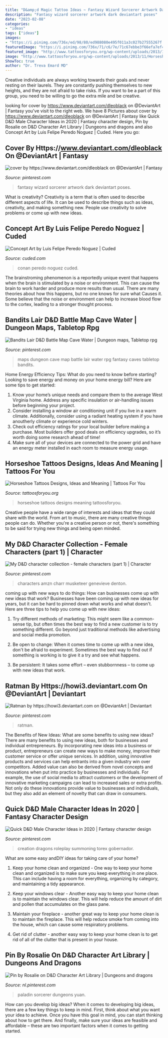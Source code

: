 ```yaml
---
title: "D&amp;d Magic Tattoo Ideas ~ Fantasy Wizard Sorcerer Artwork Dark Deviantart Poses"
description: "Fantasy wizard sorcerer artwork dark deviantart poses"
date: "2023-02-08"
categories:
- "ideas"
tags: ["ideas"]
images:
- "https://i.pinimg.com/736x/ed/98/80/ed988080e495f011a3c027b27555267f.jpg"
featuredImage: "https://i.pinimg.com/736x/71/c6/7e/71c67ebbe3f66efa7ef46906656e898f--caves.jpg"
featured_image: "http://www.tattoosforyou.org/wp-content/uploads/2013/11/Horseshoe-Tattoos-For-Girls.jpg"
image: "http://www.tattoosforyou.org/wp-content/uploads/2013/11/Horseshoe-Tattoos-For-Girls.jpg"
ShowToc: true
author: "Dr. Treva Emard MD"
---
```



Creative individuals are always working towards their goals and never resting on their laurels. They are constantly pushing themselves to new heights, and they are not afraid to take risks. If you want to be a part of this group, you need to be willing to go the extra mile and be creative.

	

		
looking for cover by https://www.deviantart.com/dleoblack on @DeviantArt | Fantasy you've visit to the right web. We have 8 Pictures about cover by https://www.deviantart.com/dleoblack on @DeviantArt | Fantasy like Quick D&amp;D Male Character Ideas in 2020 | Fantasy character design, Pin by Rosalie on D&amp;D Character Art Library | Dungeons and dragons and also Concept Art by Luis Felipe Peredo Noguez | Cuded. Here you go:
		
    
## Cover By Https://www.deviantart.com/dleoblack On @DeviantArt | Fantasy

<img loading=lazy src="https://i.pinimg.com/736x/58/7b/7a/587b7a132928463bec7b7736444058a4.jpg" onerror="this.onerror=null;this.src='https://tse1.mm.bing.net/th?id=OIP.vILA6mDgiY5uwqOz5qZAJAHaKh&amp;pid=15.1';" alt="cover by https://www.deviantart.com/dleoblack on @DeviantArt | Fantasy">

_Source: pinterest.com_

>fantasy wizard sorcerer artwork dark deviantart poses. 

	

What is creativity?
Creativity is a term that is often used to describe different aspects of life. It can be used to describe things such as ideas, creativity, and making something new. People use creativity to solve problems or come up with new ideas.

    
## Concept Art By Luis Felipe Peredo Noguez | Cuded

<img loading=lazy src="https://www.cuded.com/wp-content/uploads/2013/05/Conan.jpg" onerror="this.onerror=null;this.src='https://tse4.mm.bing.net/th?id=OIP.7-JMwC0dJTQogG6CmWyScwHaKv&amp;pid=15.1';" alt="Concept Art by Luis Felipe Peredo Noguez | Cuded">

_Source: cuded.com_

>conan peredo noguez cuded. 

	

The brainstroming phenomenon is a reportedly unique event that happens when the brain is stimulated by a noise or environment. This can cause the brain to work harder and produce more results than usual. There are many theories about how this happens, but no one knows for sure what Causes it. Some believe that the noise or environment can help to increase blood flow to the cortex, leading to a stronger thought process.

    
## Bandits Lair D&amp;D Battle Map Cave Water | Dungeon Maps, Tabletop Rpg

<img loading=lazy src="https://i.pinimg.com/736x/71/c6/7e/71c67ebbe3f66efa7ef46906656e898f--caves.jpg" onerror="this.onerror=null;this.src='https://tse3.mm.bing.net/th?id=OIP.18JADhtF_1Gukhzzcqzl1gHaFL&amp;pid=15.1';" alt="Bandits Lair D&amp;D Battle Map Cave Water | Dungeon maps, Tabletop rpg">

_Source: pinterest.com_

>maps dungeon cave map battle lair water rpg fantasy caves tabletop bandits. 

	

Home Energy Efficiency Tips: What do you need to know before starting?
Looking to save energy and money on your home energy bill? Here are some tips to get started: 
1. Know your home’s unique needs and compare them to the average West Virginia home. Address any specific insulation or air-handling issues before beginning your project. 
2. Consider installing a window air conditioning unit if you live in a warm climate. Additionally, consider using a radiant heating system if you have anoutherly climate or experience cold winters. 
3. Check out efficiency ratings for your local builder before making a purchase. Most builders offer good deals on efficiency upgrades, so it’s worth doing some research ahead of time! 
4. Make sure all of your devices are connected to the power grid and have an energy meter installed in each room to measure energy usage.

    
## Horseshoe Tattoos Designs, Ideas And Meaning | Tattoos For You

<img loading=lazy src="http://www.tattoosforyou.org/wp-content/uploads/2013/11/Horseshoe-Tattoos-For-Girls.jpg" onerror="this.onerror=null;this.src='https://tse2.mm.bing.net/th?id=OIP.-bXbL2Xte81-DGb7BpZofQHaJ4&amp;pid=15.1';" alt="Horseshoe Tattoos Designs, Ideas and Meaning | Tattoos For You">

_Source: tattoosforyou.org_

>horseshoe tattoos designs meaning tattoosforyou. 

	

Creative people have a wide range of interests and ideas that they could share with the world. From art to music, there are many creative things people can do. Whether you're a creative person or not, there's something to be said for trying new things and being open minded.

    
## My D&amp;D Character Collection - Female Characters (part 1) | Character

<img loading=lazy src="https://i.pinimg.com/736x/ac/a3/e6/aca3e63c02c81c62926b22e15ac1a97d.jpg" onerror="this.onerror=null;this.src='https://tse2.mm.bing.net/th?id=OIP.lvaFOvUbU5NNExZkMnwZQgHaKh&amp;pid=15.1';" alt="My D&amp;D character collection - female characters (part 1) | Character">

_Source: pinterest.com_

>characters amzn charr musketeer genevieve denton. 

	

coming up with new ways to do things: How can businesses come up with new ideas that work?
Businesses have been coming up with new ideas for years, but it can be hard to pinned down what works and what doesn't. Here are three tips to help you come up with new ideas: 
1. Try different methods of marketing: This might seem like a common-sense tip, but often times the best way to find a new customer is to try something different. Go beyond just traditional methods like advertising and social media promotion. 

2. Be open to change: When it comes time to come up with a new idea, don't be afraid to experiment. Sometimes the best way to find out if something is working is to give it a try and see what happens. 

3. Be persistent: It takes some effort – even stubbornness – to come up with new ideas that work.

    
## Ratman By Https://howi3.deviantart.com On @DeviantArt | Deviantart

<img loading=lazy src="https://i.pinimg.com/736x/64/04/fe/6404fe090ca2833d57a75e0049e097c7.jpg" onerror="this.onerror=null;this.src='https://tse3.mm.bing.net/th?id=OIP.qbCvbWe3QhCupYCn2WG0AgHaJ4&amp;pid=15.1';" alt="Ratman by https://howi3.deviantart.com on @DeviantArt | Deviantart">

_Source: pinterest.com_

>ratman. 

	

The Benefits of New Ideas: What are some benefits to using new ideas?
There are many benefits to using new ideas, both for businesses and individual entrepreneurs. By incorporating new ideas into a business or product, entrepreneurs can create new ways to make money, improve their customer service or offer unique services. In addition, using innovative products and services can help entrants into a given industry win over competitors.
Added value can also be derived from novel concepts and innovations when put into practice by businesses and individuals. For example, the use of social media to attract customers or the development of innovative marketing campaigns can lead to increased sales or extra profits. Not only do these innovations provide value to businesses and individuals, but they also add an element of novelty that can draw in consumers.

    
## Quick D&amp;D Male Character Ideas In 2020 | Fantasy Character Design

<img loading=lazy src="https://i.pinimg.com/736x/ed/98/80/ed988080e495f011a3c027b27555267f.jpg" onerror="this.onerror=null;this.src='https://tse1.mm.bing.net/th?id=OIP.ySd0LgK5IXvGoKFldUO0aAHaK9&amp;pid=15.1';" alt="Quick D&amp;D Male Character Ideas in 2020 | Fantasy character design">

_Source: pinterest.com_

>creation dragons roleplay summoning torex gobernador. 

	

What are some easy andDIY ideas for taking care of your home?
1. Keep your home clean and organized - One way to keep your home clean and organized is to make sure you keep everything in one place. This can include having a room for everything, organizing by category, and maintaining a tidy appearance.
2. Keep your windows clear - Another easy way to keep your home clean is to maintain the windows clear. This will help reduce the amount of dirt and pollen that accumulates on the glass pane.

3. Maintain your fireplace - another great way to keep your home clean is to maintain the fireplace. This will help reduce smoke from coming into the house, which can cause some respiratory problems.

4. Get rid of clutter - another easy way to keep your home clean is to get rid of all of the clutter that is present in your house.

    
## Pin By Rosalie On D&amp;D Character Art Library | Dungeons And Dragons

<img loading=lazy src="https://i.pinimg.com/736x/67/8c/12/678c12632f46970048cc75377ad22a1e.jpg" onerror="this.onerror=null;this.src='https://tse1.mm.bing.net/th?id=OIP.7MuuYvZbrNR-SwTvDmj5IQHaKe&amp;pid=15.1';" alt="Pin by Rosalie on D&amp;D Character Art Library | Dungeons and dragons">

_Source: nl.pinterest.com_

>paladin sorcerer dungeons yuan. 

	

How can you develop big ideas?
When it comes to developing big ideas, there are a few key things to keep in mind. First, think about what you want your idea to achieve. Once you have this goal in mind, you can start thinking about how to get there. And finally, make sure your ideas are feasible and affordable – these are two important factors when it comes to getting started.

